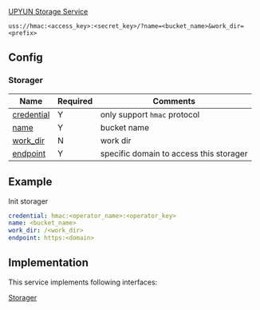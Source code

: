 [UPYUN Storage Service](https://www.upyun.com/products/file-storage)

`uss://hmac:<access_key>:<secret_key>/?name=<bucket_name>&work_dir=<prefix>`

## Config

### Storager

| Name | Required | Comments |
| ---- | -------- | -------- |
| [credential](go-storage/pairs/credential.md) | Y | only support `hmac` protocol |
| [name](go-storage/pairs/name.md) | Y | bucket name |
| [work_dir](go-storage/pairs/work_dir.md) | N | work dir |
| [endpoint](go-storage/pairs/endpoint.md) | Y | specific domain to access this storager |

## Example

Init storager

```yaml
credential: hmac:<operator_name>:<operator_key>
name: <bucket_name>
work_dir: /<work_dir>
endpoint: https:<domain>
```

## Implementation

This service implements following interfaces:

[Storager](../operations/storager/index.md)
